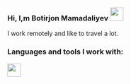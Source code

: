 ### Hi, I,m Botirjon Mamadaliyev    <img src="https://c.tenor.com/772UebLay2gAAAAi/dm4uz3-foekoe.gif" width="30px" />
      
  I work remotely and like to travel a lot.
  
  ### Languages and tools I work with:
  
  <code><img src="https://avatars.mds.yandex.net/i?id=2833bb6a78ac53d57fa8d6f4acc2b137-5500206-images-thumbs&n=13" width='30px'></code>

